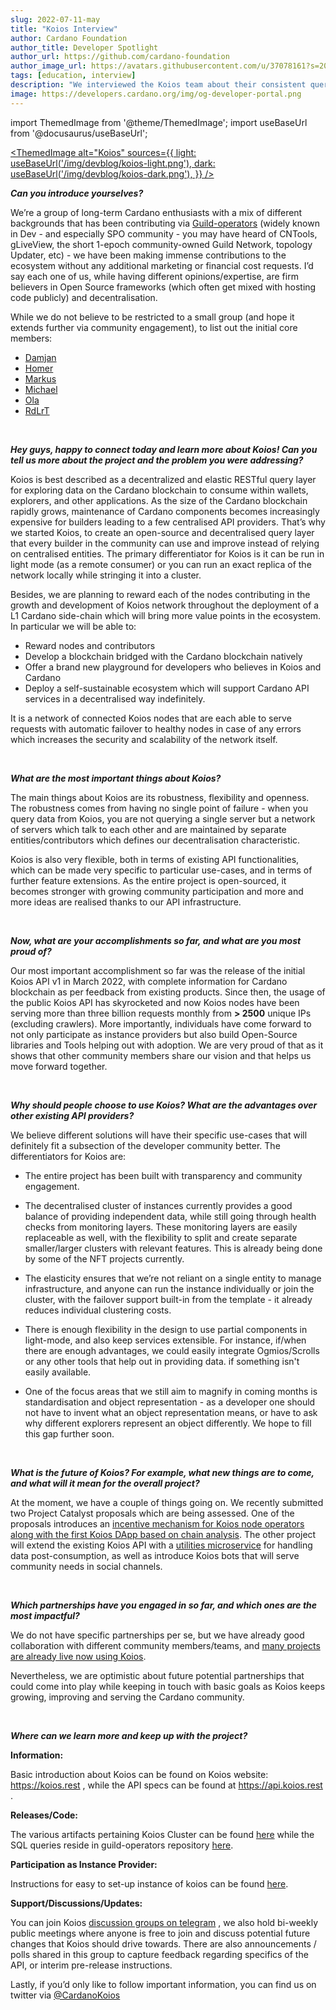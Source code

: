 ```yaml
---
slug: 2022-07-11-may
title: "Koios Interview"
author: Cardano Foundation
author_title: Developer Spotlight
author_url: https://github.com/cardano-foundation
author_image_url: https://avatars.githubusercontent.com/u/37078161?s=200&v=4
tags: [education, interview]
description: "We interviewed the Koios team about their consistent query layer for Cardano's developers to build upon, with multiple, redundant endpoints that allow for easy scalability."
image: https://developers.cardano.org/img/og-developer-portal.png
---
```


import ThemedImage from '@theme/ThemedImage';
import useBaseUrl from '@docusaurus/useBaseUrl';

 [<ThemedImage
alt="Koios"
sources={{
    light: useBaseUrl('/img/devblog/koios-light.png'),
    dark: useBaseUrl('/img/devblog/koios-dark.png'),
  }}
/>](https://www.koios.rest)

**_Can you introduce yourselves?_**

We’re a group of long-term Cardano enthusiasts with a mix of different backgrounds that has been contributing via [Guild-operators](https://github.com/cardano-community/guild-operators/graphs/contributors) 
(widely known in Dev - and especially SPO community - you may have heard of CNTools, gLiveView, the short 1-epoch community-owned Guild Network, topology Updater, etc) - we have been making immense contributions to the ecosystem without any additional marketing or financial cost requests. I’d say each one of us, while having different opinions/expertise, are firm believers in Open Source frameworks (which often get mixed with hosting code publicly) and decentralisation.

While we do not believe to be restricted to a small group (and hope it extends further via community engagement), to list out the initial core members:

- [Damjan](https://github.com/dostrelith678)
- [Homer](https://github.com/orgs/cardano-community/people/hodlonaut)
- [Markus](https://github.com/orgs/cardano-community/people/gufmar)
- [Michael](https://github.com/orgs/cardano-community/people/redoracle)
- [Ola](https://github.com/orgs/cardano-community/people/Scitz0)
- [RdLrT](https://github.com/orgs/cardano-community/people/rdlrt)

<!-- truncate -->

<br />

**_Hey guys, happy to connect today and learn more about Koios! Can you tell us more about the project and the problem you were addressing?_**

Koios is best described as a decentralized and elastic RESTful query layer for exploring data on the Cardano blockchain to consume within wallets, explorers, and other applications. 
As the size of the Cardano blockchain rapidly grows, maintenance of Cardano components becomes increasingly expensive for builders leading to a few centralised API providers. That’s why we started Koios, to create an open-source and decentralised query layer that every builder in the community can use and improve instead of relying on centralised entities. 
The primary differentiator for Koios is it can be run in light mode (as a remote consumer) or you can run an exact replica of the network locally while stringing it into a cluster.

Besides, we are planning to reward each of the nodes contributing in the growth and development of Koios network throughout the deployment of a L1 Cardano side-chain which will bring more value points in the ecosystem.
In particular we will be able to:

- Reward nodes and contributors
- Develop a blockchain bridged with the Cardano blockchain natively
- Offer a brand new playground for developers who believes in Koios and Cardano
- Deploy a self-sustainable ecosystem which will support Cardano API services in a decentralised way indefinitely.

It is a network of connected Koios nodes that are each able to serve requests with automatic failover to healthy nodes in case of any errors which increases the security and scalability of the network itself.

<br />

**_What are the most important things about Koios?_**

The main things about Koios are its robustness, flexibility and openness. The robustness comes from having no single point of failure - when you query data from Koios, you are not querying a single server but a network of servers which talk to each other and are maintained by separate entities/contributors which defines our decentralisation characteristic.

Koios is also very flexible, both in terms of existing API functionalities, which can be made very specific to particular use-cases, and in terms of further feature extensions. As the entire project is open-sourced, it becomes stronger with growing community participation and more and more ideas are realised thanks to our API infrastructure.

<br />

**_Now, what are your accomplishments so far, and what are you most proud of?_**

Our most important accomplishment so far was the release of the initial Koios API v1 in March 2022, with complete information for Cardano blockchain as per feedback from existing products. Since then, the usage of the public Koios API has skyrocketed and now Koios nodes have been serving more than three billion requests monthly from **> 2500** unique IPs (excluding crawlers). More importantly, individuals have come forward to not only participate as instance providers but also build Open-Source libraries and Tools helping out with adoption. We are very proud of that as it shows that other community members share our vision and that helps us move forward together.

<br />

**_Why should people choose to use Koios? What are the advantages over other existing API providers?_**

We believe different solutions will have their specific use-cases that will definitely fit a subsection of the developer community better. The differentiators for Koios are:

- The entire project has been built with transparency and community engagement.

- The decentralised cluster of instances currently provides a good balance of providing independent data, while still going through health checks from monitoring layers. These monitoring layers are easily replaceable as well, with the flexibility to split and create separate smaller/larger clusters with relevant features. This is already being done by some of the NFT projects currently.

- The elasticity ensures that we’re not reliant on a single entity to manage infrastructure, and anyone can run the instance individually or join the cluster, with the failover support built-in from the template - it already reduces individual clustering costs.

- There is enough flexibility in the design to use partial components in light-mode, and also keep services extensible. For instance, if/when there are enough advantages, we could easily integrate Ogmios/Scrolls or any other tools that help out in providing data. if something isn't easily available.

- One of the focus areas that we still aim to magnify in coming months is standardisation and object representation - as a developer one should not have to invent what an object representation means, or have to ask why different explorers represent an object differently. We hope to fill this gap further soon.

<br />

**_What is the future of Koios? For example, what new things are to come, and what will it mean for the overall project?_**

At the moment, we have a couple of things going on. We recently submitted two Project Catalyst proposals which are being assessed. One of the proposals introduces an [incentive mechanism for Koios node operators along with the first Koios DApp based on chain analysis](https://cardano.ideascale.com/c/idea/419448). The other project will extend the existing Koios API with a [utilities microservice](https://cardano.ideascale.com/c/idea/416830) for handling data post-consumption, as well as introduce Koios bots that will serve community needs in social channels.

<br />

**_Which partnerships have you engaged in so far, and which ones are the most impactful?_**

We do not have specific partnerships per se, but we have already good collaboration with different community members/teams, and [many projects are already live now using Koios](https://api.koios.rest/#overview--community-projects).

Nevertheless, we are optimistic about future potential partnerships that could come into play while keeping in touch with basic goals as Koios keeps growing, improving and serving the Cardano community.

<br />

**_Where can we learn more and keep up with the project?_**

**Information:**

Basic introduction about Koios can be found on Koios website: https://koios.rest , while the API specs can be found at https://api.koios.rest .

**Releases/Code:**

The various artifacts pertaining Koios Cluster can be found [here](https://github.com/cardano-community/koios-artifacts) while the SQL queries reside in guild-operators repository [here](https://github.com/cardano-community/guild-operators/tree/alpha/files/grest/rpc).

**Participation as Instance Provider:**

Instructions for easy to set-up instance of koios can be found [here](https://cardano-community.github.io/guild-operators/Build/grest/).

**Support/Discussions/Updates:**

You can join Koios [discussion groups on telegram](https://t.me/CardanoKoios) , we also hold bi-weekly public meetings where anyone is free to join and discuss potential future changes that Koios should drive towards. There are also announcements / polls shared in this group to capture feedback regarding specifics of the API, or interim pre-release instructions.

Lastly, if you’d only like to follow important information, you can find us on twitter via [@CardanoKoios](https://twitter.com/CardanoKoios)